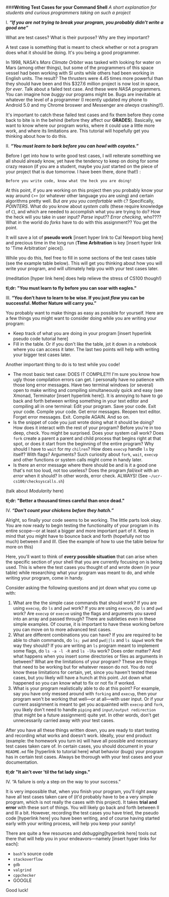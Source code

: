 ###**Writing Test Cases for your Command Shell**
*A short explanation for students and curious programmers taking on such a project*

I. **_“If you are not trying to break your program, you probably didn't write a good one”_**

What are test cases? What is their purpose? Why are they important?

A test case is something that is meant to check whether or not a program does what it should be doing. It's you being a good programmer.
     
In 1998, NASA's _Mars Climate Orbiter_ was tasked with looking for water on Mars (among other things), but some of the programmers of this space vessel had been working with SI units while others had been working in English units. The result? The thrusters were 4.45 times more powerful than they should have been and this $327.6 million project is now lost in space, *for ever*. Talk about a failed test case. And these were *NASA* programmers. You can imagine how *buggy* our programs might be. Bugs are inevitable at whatever the level of a programmer (I recently updated my phone to Android 5.0 and my Chrome broswer and Messenger are *always* crashing!!). 

It's important to catch these failed test cases and fix them before they come back to bite is in the behind (before they affect our **GRADES**). Basically, we want to know where our program works, where it could use a little more work, and where its limitations are. This tutorial will hopefully get you thinking about how to do this.

II. **_“You must learn to bark before you can howl with coyotes.”_**

Before I get into how to write good test cases, I will reiterate something we all should already know, yet have the tendency to keep on doing for some crazy reason (if you are a student, maybe you _just_ started on the piece of your project that is due tomorrow. I have been there, done that!) : 

	Before you write code, know what the heck you are doing! 
    
At this point, if you are working on this project then you probably know your way around `C++` (or whatever other language you are using) and certain algorithms pretty well. But *are you you comfortable with* `C`? Specifically, *POINTERS*.  What do you know about *system calls* (these require knowledge of `C`), and which are needed to accomplish what you are trying to do? How the heck will you take in user input? _Parse_ input?? *Error checking*, who???? What in the world do *_forks_* have to do with this assignment?? You get the point. 
    
It will save a lot of **pseudo work** [insert hyper link to Cal Newport blog here] and precious time in the long run (**Time Arbitration** is key [insert hyper link to 'Time Arbitration' piece]). 

While you do this, feel free to fill in some sections of the test cases table (see the example table below). This will get you thinking about how you will write your program, and will ultimately help you with your test cases later. 

(meditation [hyper link here] does help relieve the stress of CS100 though!)

**tl;dr: "You must learn to fly before you can soar with eagles."**  

III. **“You don’t have to learn to be wise. If you just _flow_ you can be successful. Mother Nature will carry you.”**

You probably want to make things as easy as possible for yourself. Here are a few things you might want to consider doing while you are writing your program:
- Keep track of what you are doing in your program [insert hyperlink pseudo code tutorial here]
- Fill in the table. Or if you don't like the table, jot it down in a notebook where you can access it later. 
The last two points will help with writing your bigger test cases later. 

Another important thing to do is to test while you code!
- The most basic test case: DOES IT COMPILE?!! I'm sure you know how ugly those compilation errors can get. I personally have no patience with those long error messages. Have two terminal windows (or several) open to make writing and compiling simultaneously quick and easy (see Xmonad, Terminator [insert hyperlink here]). It is annoying to have to go back and forth between writing something in your text editor and compiling all in one terminal: Edit your program. Save your code. Exit your code. Compile your code. Get error messages. Reopen text editor. Forget error messages. Exit. Compile AGAIN. And so on.
- Is the snippet of code you just wrote doing what it should be doing? How does it interact with the rest of your program? Before you're in too deep, check. You might be surprised. 
Does your system call work? Does `fork` create a parent a parent and child process that begins right at that spot, or does it start from the beginning of the entire program? Why should I have to `wait` for my `chilren`? How does `execvp` handle `ls` by itself? With flags? Arguments? Such curiosity about `fork`, `wait`, `execvp` and other functions or system calls might come in handy later.
- Is there an error message where there should be and is it a good one that's not too loud, not too useless? Does the program _fail/exit_ with an _error_ when it should? In other words, error check. ALWAYS! (See `~/ucr-cs100/checksyscalls.sh`)

(talk about _Modularity_ here)

**tl;dr: "Better a thousand times careful than once dead."**

IV. **_“Don't count your chickens before they hatch.”_**
	
Alright, so finally your code seems to be working. The little parts look okay. You are now ready to begin testing the functionality of your program in its entire scope—or at least a bigger and more important part of it. Keep in mind that you might have to bounce back and forth (hopefully not too much) between _II_ and _III_. (See the example of how to use the table below for more on this)
	
Here, you'll want to think of **_every_ possible situation** that can arise when the specific section of your shell that you are currently focusing on is being used. This is where the test cases you thought of and wrote down (in your table) while researching what your program was meant to do, and while writing your program, come in handy. 

Consider asking the following questions and jot down what you come up with: 

1. What are the the simple case commands that should work? If you are using `execvp`, do `ls` and `pwd` work? If you are using `execve`, do `ls` and `pwd` work? Are `execvp` or `execve` using the flags and arguments you saved into an array and passed through? There are subtleties even in these simple examples. Of course, it is important to have these working before you can move on to more advanced test cases.
2. What are different combinations you can have? If you are required to be able to chain commands, do `ls; pwd` and `pwd||ls` and `ls &&pwd` work the way they should? If you are writing an `ls` program meant to implement some flags, do `ls -a -l -R` and `ls -lRa` work? Does order matter? And what happens when you insert some directories or files as arguments in between?
What are the limitations of your program? These are things that need to be working but for whatever reason do not. You do not know these limitations for certain, yet, since you haven't tested these cases, but you likely will have a hunch at this point. Jot down what happened so you can know what to fix or not fix if worked. 
3. What is your program realistically able to do at this point? For example, say you have only messed around with `forking` and `execvp`, then your program won't be working that well—or at all—with user input. Or if your current assignment is meant to get you acquainted with `execvp` and `fork`, you likely don't need to handle `piping` and `input/output redirection` (that might be a future assignment) quite yet. In other words, don't get unnecessarily carried away with your test cases.
	
After you have all these things written down, you are ready to start testing and recording what works and doesn't work. Ideally, your end product (example: the homework you turn in) will have all possible and necessary test cases taken care of. In certain cases, you should document in your `README.md` file [hyperlink to tutorial here] what behavior (bugs) your program has in certain test cases. Always be thorough with your test cases and your documentation. 

**tl;dr "It ain't over 'til the fat lady sings."**

IV. “A failure is only a step on the way to your success.”
	
It is very impossible that, when you finish your program, you'll right away have all test cases taken care of (it'd probably have to be a very simple program, which is not really the cases with this project). It takes **trial and error** with these sort of things. You will likely go back and forth between II and III a bit. However, recording the test cases you have tried, the pseudo code [hyperlink here] you have been writing, and of course having started early with your writing process, will help you keep your _sanity_!
	
There are quite a few resources and _debugging_[hyperlink here] tools out there that will help you in your endeavors—namely [insert hyper links for each]:
- `bash`'s source code
- `stackoverflow`
- `gdb`
- `valgrind`
- `cppchecker`
- GOOGLE


Good luck!
